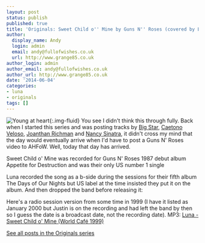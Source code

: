 ```yaml
---
layout: post
status: publish
published: true
title: 'Originals: Sweet Child o'' Mine by Guns N'' Roses (covered by Luna)'
author:
  display_name: Andy
  login: admin
  email: andy@fullofwishes.co.uk
  url: http://www.grange85.co.uk
author_login: admin
author_email: andy@fullofwishes.co.uk
author_url: http://www.grange85.co.uk
date: '2014-06-04'
categories:
- luna
- originals
tags: []
---
```

![Young at heart](https://farm5.staticflickr.com/4010/4605085808_3212f5052d_z.jpg){:.img-fluid} You see I didn't think this through fully. Back when I started this series and was posting tracks by [Big Star](/2013/03/06/originals-blue-moon-by-big-star-covered-by-damon-naomi/), [Caetono Veloso](/2013/02/07/originals-araca-azul-by-caetano-veloso-covered-by-damon-naomi/), [Joanthan Richman](/2013/02/20/originals-back-in-your-life-by-jonathan-richman-covered-by-galaxie-500/) and [Nancy Sinatra](/2013/03/27/originals-by-the-way-i-still-love-you-by-nancy-sinatra-covered-by-cagney-and-lacee/), it didn't cross my mind that the day would eventually arrive when I'd have to post a Guns N' Roses video to AHFoW. Well, today that day has arrived.

Sweet Child o' Mine was recorded for Guns N' Roses 1987 debut album Appetite for Destruction and was their only US number 1 single

Luna recorded the song as a b-side during the sessions for their fifth album The Days of Our Nights but US label at the time insisted they put it on the album. And then dropped the band before releasing it:

Here's a radio session version from some time in 1999 (I have it listed as January 2000 but Justin is on the recording and had left the band by then so I guess the date is a broadcast date, not the recording date). MP3: [Luna - Sweet Child o' Mine (World Café 1999)](https://media.fullofwishes.co.uk/02-luna/audio/luna-sweet-child-world-cafe-1999.mp3)

[See all posts in the Originals series](/category/originals/)

